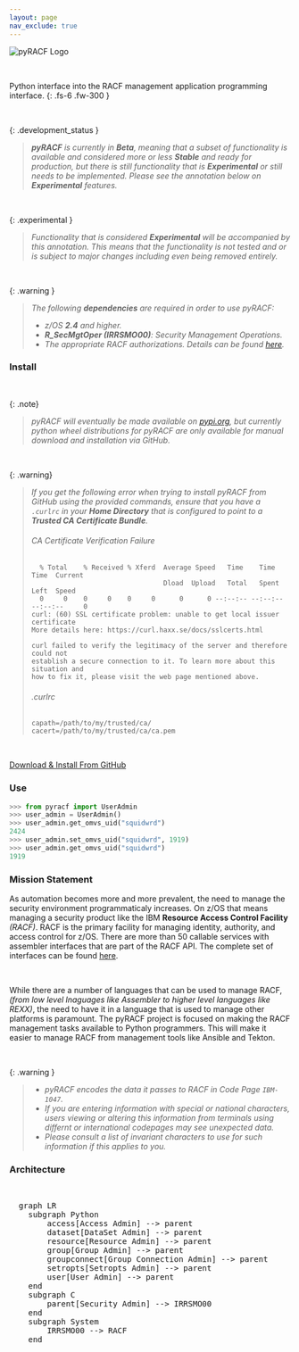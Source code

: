 ```yaml
---
layout: page
nav_exclude: true
---
```


![pyRACF Logo](/assets/images/logo.png)

&nbsp;

Python interface into the RACF management application programming interface.
{: .fs-6 .fw-300 }

&nbsp;

{: .development_status }
> _**pyRACF** is currently in **Beta**, meaning that a subset of functionality is available and considered more or less **Stable** and ready for production, but there is still functionality that is **Experimental** or still needs to be implemented. Please see the annotation below on **Experimental** features._

&nbsp;

{: .experimental }
> _Functionality that is considered **Experimental** will be accompanied by this annotation. This means that the functionality is not tested and or is subject to major changes including even being removed entirely._

&nbsp;

{: .warning }
> _The following **dependencies** are required in order to use pyRACF:_
> * _z/OS **2.4** and higher._
> * _**R_SecMgtOper (IRRSMO00)**: Security Management Operations._
> * _The appropriate RACF authorizations. Details can be found [here](https://www.ibm.com/docs/en/zos/2.3.0?topic=operations-racf-authorization)._

### Install

&nbsp;

{: .note}
 > _pyRACF will eventually be made available on [pypi.org](https://pypi.org/), but currently python wheel distributions for pyRACF are only available for manual download and installation via GitHub._

 &nbsp;

{: .warning}
> _If you get the following error when trying to install pyRACF from GitHub using the provided commands, ensure that you have a `.curlrc` in your **Home Directory** that is configured to point to a **Trusted CA Certificate Bundle**._
>
> ###### CA Certificate Verification Failure
> ```console
>   % Total    % Received % Xferd  Average Speed   Time    Time     Time  Current
>                                  Dload  Upload   Total   Spent    Left  Speed
>   0     0    0     0    0     0      0      0 --:--:-- --:--:-- --:--:--     0
> curl: (60) SSL certificate problem: unable to get local issuer certificate
> More details here: https://curl.haxx.se/docs/sslcerts.html
> 
> curl failed to verify the legitimacy of the server and therefore could not
> establish a secure connection to it. To learn more about this situation and
> how to fix it, please visit the web page mentioned above.
> ```
>
> ###### .curlrc
> ```properties
> capath=/path/to/my/trusted/ca/
> cacert=/path/to/my/trusted/ca/ca.pem
> ```

&nbsp;

[Download & Install From GitHub](https://github.com/ambitus/pyracf/releases)

### Use

```python
>>> from pyracf import UserAdmin
>>> user_admin = UserAdmin()
>>> user_admin.get_omvs_uid("squidwrd")
2424
>>> user_admin.set_omvs_uid("squidwrd", 1919)
>>> user_admin.get_omvs_uid("squidwrd")
1919
```

### Mission Statement

As automation becomes more and more prevalent, the need to manage the security environment programmaticaly increases. On z/OS that means managing a security product like the IBM **Resource Access Control Facility** _(RACF)_. RACF is the primary facility for managing identity, authority, and access control for z/OS. There are more than 50 callable services with assembler interfaces that are part of the RACF API. The complete set of interfaces can be found [here](http://publibz.boulder.ibm.com/epubs/pdf/ich2d112.pdf).

&nbsp;

While there are a number of languages that can be used to manage RACF, _(from low level lnaguages like Assembler to higher level languages like REXX)_, the need to have it in a language that is used to manage other platforms is paramount. The pyRACF project is focused on making the RACF management tasks available to Python programmers. This will make it easier to manage RACF from management tools like Ansible and Tekton.

&nbsp;

{: .warning }
> * _pyRACF encodes the data it passes to RACF in Code Page `IBM-1047`._
> * _If you are entering information with special or national characters, users viewing or altering this information from terminals using differnt or international codepages may see unexpected data._
> * _Please consult a list of invariant characters to use for such information if this applies to you._


### Architecture

&nbsp;

<pre class="mermaid">
  graph LR
    subgraph Python
        access[Access Admin] --> parent
        dataset[DataSet Admin] --> parent
        resource[Resource Admin] --> parent
        group[Group Admin] --> parent
        groupconnect[Group Connection Admin] --> parent
        setropts[Setropts Admin] --> parent
        user[User Admin] --> parent
    end
    subgraph C
        parent[Security Admin] --> IRRSMO00
    end
    subgraph System
        IRRSMO00 --> RACF
    end
</pre>
